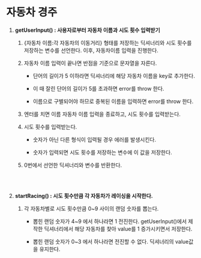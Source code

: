 # 자동차 경주

1. **getUserInput() : 사용자로부터 자동차 이름과 시도 횟수 입력받기**

   1. {자동차 이름:각 자동차의 이동거리} 형태를 저장하는 딕셔너리와 시도 횟수를 저장하는 변수를 선언한다. 이후, 자동차이름 입력을 진행한다.

   2. 자동차 이름 입력이 끝나면 반점을 기준으로 문자열을 자른다.

      - 단어의 길이가 5 이하라면 딕셔너리에 해당 자동차 이름을 key로 추가한다.

      - 이 때 잘린 단어의 길이가 5를 초과하면 error를 throw 한다.

      - 이름으로 구별되어야 하므로 중복된 이름을 입력하면 error를 throw 한다.

   3. 엔터를 치면 이름 자동차 이름 입력을 종료하고, 시도 횟수를 입력받는다.

   4. 시도 횟수를 입력받는다.

      - 숫자가 아닌 다른 형식이 입력될 경우 에러를 발생시킨다.

      - 숫자가 입력되면 시도 횟수를 저장하는 변수에 이 값을 저장한다.

   5. 0번에서 선언한 딕셔너리와 변수를 반환한다.

<br />
<br />

2. **startRacing() : 시도 횟수만큼 각 자동차가 레이싱을 시작한다.**

   1. 각 자동차별로 시도 횟수만큼 0~9 사이의 랜덤 숫자를 뽑는다.

      - 뽑힌 랜덤 숫자가 4~9 에서 하나라면 1 전진한다. getUserInput()에서 제작한 딕셔너리에서 해당 자동차를 찾아 value를 1 증가시키면서 저장한다.

      - 뽑힌 랜덤 숫자가 0~3 에서 하나라면 전진할 수 없다. 딕셔너리의 value값을 유지한다.
